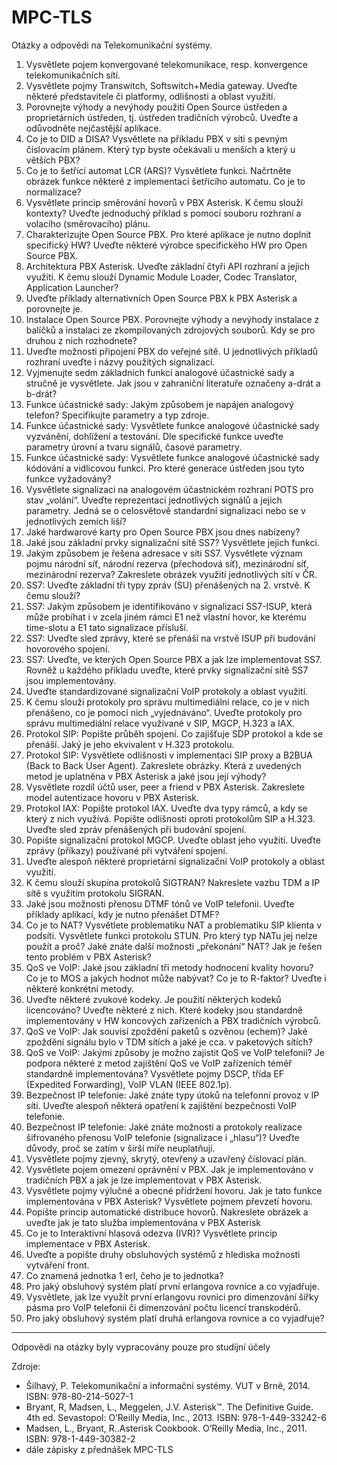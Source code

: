 # MPC-TLS
Otázky a odpovědi na Telekomunikační systémy.

1. Vysvětlete pojem konvergované telekomunikace, resp. konvergence telekomunikačních sítí.
2. Vysvětlete pojmy Transwitch, Softswitch+Media gateway. Uveďte některé představitele či platformy, odlišnosti a oblast využití.
3. Porovnejte výhody a nevýhody použití Open Source ústředen a proprietárních ústředen, tj. ústředen tradičních výrobců. Uveďte a odůvodněte nejčastější aplikace.
4. Co je to DID a DISA? Vysvětlete na příkladu PBX v síti s pevným číslovacím plánem. Který typ byste očekávali u menších a který u větších PBX?
5. Co je to šetřící automat LCR (ARS)? Vysvětlete funkci. Načrtněte obrázek funkce některé z implementací šetřícího automatu. Co je to normalizace?
6. Vysvětlete princip směrování hovorů v PBX Asterisk. K čemu slouží kontexty? Uveďte jednoduchý příklad s pomocí souboru rozhraní a volacího (směrovacího) plánu.
7. Charakterizujte Open Source PBX. Pro které aplikace je nutno doplnit specifický HW? Uveďte některé výrobce specifického HW pro Open Source PBX.
8. Architektura PBX Asterisk. Uveďte základní čtyři API rozhraní a jejich využití. K čemu slouží Dynamic Module Loader, Codec Translator, Application Launcher?
9. Uveďte příklady alternativních Open Source PBX k PBX Asterisk a porovnejte je.
10. Instalace Open Source PBX. Porovnejte výhody a nevýhody instalace z balíčků a instalaci ze zkompilovaných zdrojových souborů. Kdy se pro druhou z nich rozhodnete?
11. Uveďte možnosti připojení PBX do veřejné sítě. U jednotlivých příkladů rozhraní uveďte i názvy použitých signalizací.
12. Vyjmenujte sedm základních funkcí analogové účastnické sady a stručně je vysvětlete. Jak jsou v zahraniční literatuře označeny a-drát a b-drát?
13. Funkce účastnické sady: Jakým způsobem je napájen analogový telefon? Specifikujte parametry a typ zdroje.
14. Funkce účastnické sady: Vysvětlete funkce analogové účastnické sady vyzvánění, dohlížení a testování. Dle specifické funkce uveďte parametry úrovní a tvaru signálů, časové parametry.
15. Funkce účastnické sady: Vysvětlete funkce analogové účastnické sady kódování a vidlicovou funkci. Pro které generace ústředen jsou tyto funkce vyžadovány?
16. Vysvětlete signalizaci na analogovém účastnickém rozhraní POTS pro stav „volání“. Uveďte reprezentaci jednotlivých signálů a jejich parametry. Jedná se o celosvětově standardní signalizaci nebo se v jednotlivých zemích liší?
17. Jaké hardwarové karty pro Open Source PBX jsou dnes nabízeny?
18. Jaké jsou základní prvky signalizační sítě SS7? Vysvětlete jejich funkci.
19. Jakým způsobem je řešena adresace v síti SS7. Vysvětlete význam pojmu národní síť, národní rezerva (přechodová síť), mezinárodní síť, mezinárodní rezerva? Zakreslete obrázek využití jednotlivých sítí v ČR.
20. SS7: Uveďte základní tři typy zpráv (SU) přenášených na 2. vrstvě. K čemu slouží?
21. SS7: Jakým způsobem je identifikováno v signalizací SS7-ISUP, která může probíhat i v zcela jiném rámci E1 než vlastní hovor, ke kterému time-slotu a E1 tato signalizace přísluší.
22. SS7: Uveďte sled zprávy, které se přenáší na vrstvě ISUP při budování hovorového spojení.
23. SS7: Uveďte, ve kterých Open Source PBX a jak lze implementovat SS7. Rovněž u každého příkladu uveďte, které prvky signalizační sítě SS7 jsou implementovány.
24. Uveďte standardizované signalizační VoIP protokoly a oblast využití.
25. K čemu slouží protokoly pro správu multimediální relace, co je v nich přenášeno, co je pomocí nich „vyjednáváno“. Uveďte protokoly pro správu multimediální relace využívané v SIP, MGCP, H.323 a IAX.
26. Protokol SIP: Popište průběh spojení. Co zajišťuje SDP protokol a kde se přenáší. Jaký je jeho ekvivalent v H.323 protokolu.
27. Protokol SIP: Vysvětlete odlišnosti v implementaci SIP proxy a B2BUA (Back to Back User Agent). Zakreslete obrázky. Která z uvedených metod je uplatněna v PBX Asterisk a jaké jsou její výhody?
28. Vysvětlete rozdíl účtů user, peer a friend v PBX Asterisk. Zakreslete model autentizace hovoru v PBX Asterisk.
29. Protokol IAX: Popište protokol IAX. Uveďte dva typy rámců, a kdy se který z nich využívá. Popište odlišnosti oproti protokolům SIP a H.323. Uveďte sled zpráv přenášených při budování spojení.
30. Popište signalizační protokol MGCP. Uveďte oblast jeho využití. Uveďte zprávy (příkazy) používané při vytváření spojení.
31. Uveďte alespoň některé proprietární signalizační VoIP protokoly a oblast využití.
32. K čemu slouží skupina protokolů SIGTRAN? Nakreslete vazbu TDM a IP sítě s využitím protokolu SIGRAN.
33. Jaké jsou možnosti přenosu DTMF tónů ve VoIP telefonii. Uveďte příklady aplikací, kdy je nutno přenášet DTMF?
34. Co je to NAT? Vysvětlete problematiku NAT a problematiku SIP klienta v podsíti. Vysvětlete funkci protokolu STUN. Pro který typ NATu jej nelze použít a proč? Jaké znáte další možnosti „překonání“ NAT? Jak je řešen tento problém v PBX Asterisk?
35. QoS ve VoIP: Jaké jsou základní tři metody hodnocení kvality hovoru? Co je to MOS a jakých hodnot může nabývat? Co je to R-faktor? Uveďte i některé konkrétní metody.
36. Uveďte některé zvukové kodeky. Je použití některých kodeků licencováno? Uveďte některé z nich. Které kodeky jsou standardně implementovány v HW koncových zařízeních a PBX tradičních výrobců.
37. QoS ve VoIP: Jak souvisí zpoždění paketů s ozvěnou (echem)? Jaké zpoždění signálu bylo v TDM sítích a jaké je cca. v paketových sítích?
38. QoS ve VoIP: Jakými způsoby je možno zajistit QoS ve VoIP telefonii? Je podpora některé z metod zajištění QoS ve VoIP zařízeních téměř standardně implementována? Vysvětlete pojmy DSCP, třída EF (Expedited Forwarding), VoIP VLAN (IEEE 802.1p).
39. Bezpečnost IP telefonie: Jaké znáte typy útoků na telefonní provoz v IP síti. Uveďte alespoň některá opatření k zajištění bezpečnosti VoIP telefonie.
40. Bezpečnost IP telefonie: Jaké znáte možnosti a protokoly realizace šifrovaného přenosu VoIP telefonie (signalizace i „hlasu“)? Uveďte důvody, proč se zatím v širší míře neuplatňují.
41. Vysvětlete pojmy zjevný, skrytý, otevřený a uzavřený číslovací plán.
42. Vysvětlete pojem omezení oprávnění v PBX. Jak je implementováno v tradičních PBX a jak je lze implementovat v PBX Asterisk.
43. Vysvětlete pojmy výlučné a obecné přidržení hovoru. Jak je tato funkce implementována v PBX Asterisk? Vysvětlete pojmem převzetí hovoru.
44. Popište princip automatické distribuce hovorů. Nakreslete obrázek a uveďte jak je tato služba implementována v PBX Asterisk
45. Co je to Interaktivní hlasová odezva (IVR)? Vysvětlete princip implementace v PBX Asterisk.
46. Uveďte a popište druhy obsluhových systémů z hlediska možnosti vytváření front.
47. Co znamená jednotka 1 erl, čeho je to jednotka?
48. Pro jaký obsluhový systém platí první erlangova rovnice a co vyjadřuje.
49. Vysvětlete, jak lze využít první erlangovu rovnici pro dimenzování šířky pásma pro VoIP telefonii či dimenzování počtu licencí transkodérů.
50. Pro jaký obsluhový systém platí druhá erlangova rovnice a co vyjadřuje?

__________________________________________________________________________________________________________________________________________

Odpovědi na otázky byly vypracovány pouze pro studíjní účely

Zdroje:
+ Šilhavý, P. Telekomunikační a informační systémy. VUT v Brně, 2014. ISBN: 978-80-214-5027-1
+ Bryant, R, Madsen, L., Meggelen, J.V. Asterisk™. The Definitive Guide. 4th ed. Sevastopol: O’Reilly Media, Inc., 2013. ISBN: 978-1-449-33242-6
+ Madsen, L., Bryant, R..Asterisk Cookbook. O’Reilly Media, Inc., 2011. ISBN: 978-1-449-30382-2
+ dále zápisky z přednášek MPC-TLS
